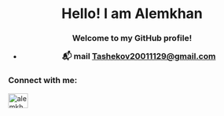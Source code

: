 <h1 align="center">Hello! I am Alemkhan

<h3 align="center">Welcome to my GitHub profile!

- 📬 mail **Tashekov20011129@gmail.com**

<h3 align="left">Connect with me:</h3>
<p align="left">
<a href="https://instagram.com/alemkhan_erzhanovich" target="blank"><img align="center" src="https://raw.githubusercontent.com/rahuldkjain/github-profile-readme-generator/master/src/images/icons/Social/instagram.svg" alt="alemkhan_erzhanovich" height="30" width="40" />
